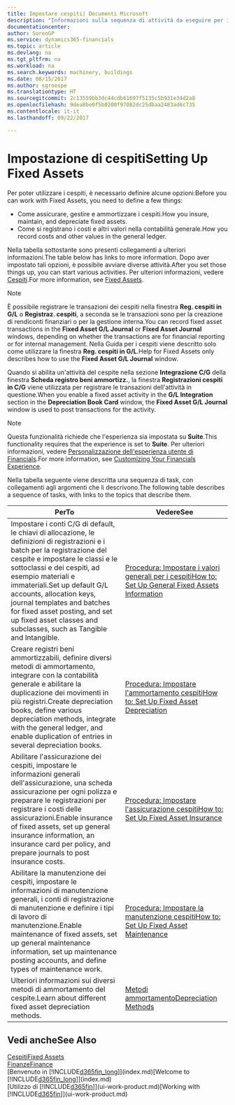 ```yaml
---
title: Impostare cespiti| Documenti Microsoft
description: "Informazioni sulla sequenza di attività da eseguire per impostare i cespiti, ad esempio macchinari o edifici."
documentationcenter: 
author: SorenGP
ms.service: dynamics365-financials
ms.topic: article
ms.devlang: na
ms.tgt_pltfrm: na
ms.workload: na
ms.search.keywords: machinery, buildings
ms.date: 08/15/2017
ms.author: sgroespe
ms.translationtype: HT
ms.sourcegitcommit: 2c13559bb3dc44cdb61697f5135c5b931e34d2a8
ms.openlocfilehash: 9dea8be0f5b0200f97082dc25dbaa2483ad6c735
ms.contentlocale: it-it
ms.lasthandoff: 09/22/2017

---
```

# <a name="setting-up-fixed-assets"></a><span data-ttu-id="ae7ee-103">Impostazione di cespiti</span><span class="sxs-lookup"><span data-stu-id="ae7ee-103">Setting Up Fixed Assets</span></span>
<span data-ttu-id="ae7ee-104">Per poter utilizzare i cespiti, è necessario definire alcune opzioni:</span><span class="sxs-lookup"><span data-stu-id="ae7ee-104">Before you can work with Fixed Assets, you need to define a few things:</span></span>  

* <span data-ttu-id="ae7ee-105">Come assicurare, gestire e ammortizzare i cespiti.</span><span class="sxs-lookup"><span data-stu-id="ae7ee-105">How you insure, maintain, and depreciate fixed assets.</span></span>  
* <span data-ttu-id="ae7ee-106">Come si registrano i costi e altri valori nella contabilità generale.</span><span class="sxs-lookup"><span data-stu-id="ae7ee-106">How you record costs and other values in the general ledger.</span></span>  

<span data-ttu-id="ae7ee-107">Nella tabella sottostante sono presenti collegamenti a ulteriori informazioni.</span><span class="sxs-lookup"><span data-stu-id="ae7ee-107">The table below has links to more information.</span></span> <span data-ttu-id="ae7ee-108">Dopo aver impostato tali opzioni, è possibile avviare diverse attività.</span><span class="sxs-lookup"><span data-stu-id="ae7ee-108">After you set those things up, you can start various activities.</span></span> <span data-ttu-id="ae7ee-109">Per ulteriori informazioni, vedere [Cespiti](fa-manage.md).</span><span class="sxs-lookup"><span data-stu-id="ae7ee-109">For more information, see [Fixed Assets](fa-manage.md).</span></span>  

> [!NOTE]  
>   <span data-ttu-id="ae7ee-110">È possibile registrare le transazioni dei cespiti nella finestra **Reg. cespiti in G/L** o **Registraz. cespiti**, a seconda se le transazioni sono per la creazione di rendiconti finanziari o per la gestione interna.</span><span class="sxs-lookup"><span data-stu-id="ae7ee-110">You can record fixed asset transactions in the **Fixed Asset G/L Journal** or **Fixed Asset Journal** windows, depending on whether the transactions are for financial reporting or for internal management.</span></span> <span data-ttu-id="ae7ee-111">Nella Guida per i cespiti viene descritto solo come utilizzare la finestra **Reg. cespiti in G/L**.</span><span class="sxs-lookup"><span data-stu-id="ae7ee-111">Help for Fixed Assets only describes how to use the **Fixed Asset G/L Journal** window.</span></span>  

<span data-ttu-id="ae7ee-112">Quando si abilita un'attività del cespite nella sezione **Integrazione C/G** della finestra **Scheda registro beni ammortizz.**, la finestra **Registrazioni cespiti in C/G** viene utilizzata per registrare le transazioni dell'attività in questione.</span><span class="sxs-lookup"><span data-stu-id="ae7ee-112">When you enable a fixed asset activity in the **G/L Integration** section in the **Depreciation Book Card** window, the **Fixed Asset G/L Journal** window is used to post transactions for the activity.</span></span>

> [!NOTE]  
>  <span data-ttu-id="ae7ee-113">Questa funzionalità richiede che l'esperienza sia impostata su **Suite**.</span><span class="sxs-lookup"><span data-stu-id="ae7ee-113">This functionality requires that the experience is set to **Suite**.</span></span> <span data-ttu-id="ae7ee-114">Per ulteriori informazioni, vedere [Personalizzazione dell'esperienza utente di Financials](ui-experiences.md).</span><span class="sxs-lookup"><span data-stu-id="ae7ee-114">For more information, see [Customizing Your Financials Experience](ui-experiences.md).</span></span>  

<span data-ttu-id="ae7ee-115">Nella tabella seguente viene descritta una sequenza di task, con collegamenti agli argomenti che li descrivono.</span><span class="sxs-lookup"><span data-stu-id="ae7ee-115">The following table describes a sequence of tasks, with links to the topics that describe them.</span></span>  

| <span data-ttu-id="ae7ee-116">Per</span><span class="sxs-lookup"><span data-stu-id="ae7ee-116">To</span></span> | <span data-ttu-id="ae7ee-117">Vedere</span><span class="sxs-lookup"><span data-stu-id="ae7ee-117">See</span></span> |
| --- | --- |
| <span data-ttu-id="ae7ee-118">Impostare i conti C/G di default, le chiavi di allocazione, le definizioni di registrazioni e i batch per la registrazione del cespite e impostare le classi e le sottoclassi e dei cespiti, ad esempio materiali e immateriali.</span><span class="sxs-lookup"><span data-stu-id="ae7ee-118">Set up default G/L accounts, allocation keys, journal templates and batches for fixed asset posting, and set up fixed asset classes and subclasses, such as Tangible and Intangible.</span></span> |[<span data-ttu-id="ae7ee-119">Procedura: Impostare i valori generali per i cespiti</span><span class="sxs-lookup"><span data-stu-id="ae7ee-119">How to: Set Up General Fixed Assets Information</span></span>](fa-how-setup-general.md) |
| <span data-ttu-id="ae7ee-120">Creare registri beni ammortizzabili, definire diversi metodi di ammortamento, integrare con la contabilità generale e abilitare la duplicazione dei movimenti in più registri.</span><span class="sxs-lookup"><span data-stu-id="ae7ee-120">Create depreciation books, define various depreciation methods, integrate with the general ledger, and enable duplication of entries in several depreciation books.</span></span> |[<span data-ttu-id="ae7ee-121">Procedura: Impostare l'ammortamento cespiti</span><span class="sxs-lookup"><span data-stu-id="ae7ee-121">How to: Set Up Fixed Asset Depreciation</span></span>](fa-how-setup-depreciation.md) |
| <span data-ttu-id="ae7ee-122">Abilitare l'assicurazione dei cespiti, impostare le informazioni generali dell'assicurazione, una scheda assicurazione per ogni polizza e preparare le registrazioni per registrare i costi delle assicurazioni.</span><span class="sxs-lookup"><span data-stu-id="ae7ee-122">Enable insurance of fixed assets, set up general insurance information, an insurance card per policy, and prepare journals to post insurance costs.</span></span> |[<span data-ttu-id="ae7ee-123">Procedura: Impostare l'assicurazione cespiti</span><span class="sxs-lookup"><span data-stu-id="ae7ee-123">How to: Set Up Fixed Asset Insurance</span></span>](fa-how-setup-insurance.md) |
| <span data-ttu-id="ae7ee-124">Abilitare la manutenzione dei cespiti, impostare le informazioni di manutenzione generali, i conti di registrazione di manutenzione e definire i tipi di lavoro di manutenzione.</span><span class="sxs-lookup"><span data-stu-id="ae7ee-124">Enable maintenance of fixed assets, set up general maintenance information, set up maintenance posting accounts, and define types of maintenance work.</span></span> |[<span data-ttu-id="ae7ee-125">Procedura: Impostare la manutenzione cespiti</span><span class="sxs-lookup"><span data-stu-id="ae7ee-125">How to: Set Up Fixed Asset Maintenance</span></span>](fa-how-setup-maintenance.md) |
| <span data-ttu-id="ae7ee-126">Ulteriori informazioni sui diversi metodi di ammortamento del cespite.</span><span class="sxs-lookup"><span data-stu-id="ae7ee-126">Learn about different fixed asset depreciation methods.</span></span> |[<span data-ttu-id="ae7ee-127">Metodi ammortamento</span><span class="sxs-lookup"><span data-stu-id="ae7ee-127">Depreciation Methods</span></span>](fa-depreciation-methods.md) |

## <a name="see-also"></a><span data-ttu-id="ae7ee-128">Vedi anche</span><span class="sxs-lookup"><span data-stu-id="ae7ee-128">See Also</span></span>
[<span data-ttu-id="ae7ee-129">Cespiti</span><span class="sxs-lookup"><span data-stu-id="ae7ee-129">Fixed Assets</span></span>](fa-manage.md)  
[<span data-ttu-id="ae7ee-130">Finanze</span><span class="sxs-lookup"><span data-stu-id="ae7ee-130">Finance</span></span>](finance.md)  
<span data-ttu-id="ae7ee-131">[Benvenuto in [!INCLUDE[d365fin_long](includes/d365fin_long_md.md)]](index.md)</span><span class="sxs-lookup"><span data-stu-id="ae7ee-131">[Welcome to [!INCLUDE[d365fin_long](includes/d365fin_long_md.md)]](index.md)</span></span>  
<span data-ttu-id="ae7ee-132">[Utilizzo di [!INCLUDE[d365fin](includes/d365fin_md.md)]](ui-work-product.md)</span><span class="sxs-lookup"><span data-stu-id="ae7ee-132">[Working with [!INCLUDE[d365fin](includes/d365fin_md.md)]](ui-work-product.md)</span></span>

